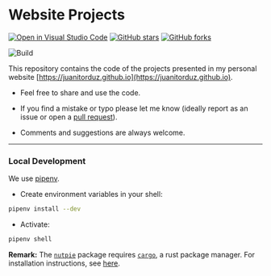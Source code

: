 # Website Projects

[![Open in Visual Studio Code](https://img.shields.io/static/v1?logo=visualstudiocode&label=&message=Open%20in%20Visual%20Studio%20Code&labelColor=2c2c32&color=007acc&logoColor=007acc)](https://open.vscode.dev/juanitorduz/website_projects) [![GitHub stars](https://img.shields.io/github/stars/juanitorduz/website_projects.svg)](https://github.com/juanitorduz/website_projects/stargazers)
[![GitHub forks](https://img.shields.io/github/forks/juanitorduz/website_projects.svg?color=blue)](https://github.com/juanitorduz/website_projects/network)

![Build](https://github.com/juanitorduz/website_projects/workflows/pipenv/badge.svg)


This repository contains the code of the projects presented in my personal website [https://juanitorduz.github.io](https://juanitorduz.github.io).

- Feel free to share and use the code.

- If you find a mistake or typo please let me know (ideally report as an issue or open a [pull request](https://help.github.com/en/articles/about-pull-requests)).

- Comments and suggestions are always welcome.

---

### Local Development

We use [pipenv](https://pipenv.pypa.io/en/latest/).

- Create environment variables in your shell:

```bash
pipenv install --dev
```

- Activate:

```bash
pipenv shell
```

**Remark:** The [`nutpie`](https://github.com/pymc-devs/nutpie) package requires [`cargo`](https://doc.rust-lang.org/cargo/index.html), a rust package manager. For installation instructions, see [here](https://doc.rust-lang.org/cargo/getting-started/installation.html).
